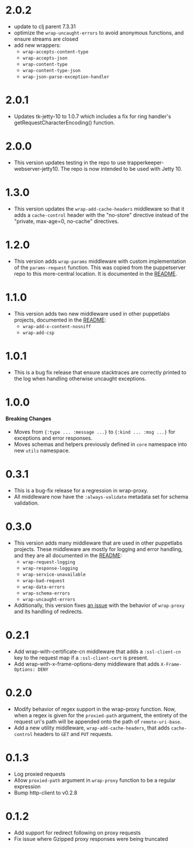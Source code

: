 # 2.0.2
* update to clj parent 7.3.31
* optimize the `wrap-uncaught-errors` to avoid anonymous functions, and ensure streams are closed
* add new wrappers: 
  * `wrap-accepts-content-type`
  * `wrap-accepts-json`
  * `wrap-content-type`
  * `wrap-content-type-json`
  * `wrap-json-parse-exception-handler`

# 2.0.1
* Updates tk-jetty-10 to 1.0.7 which includes a fix for ring handler's getRequestCharacterEncoding() function.

# 2.0.0

* This version updates testing in the repo to use trapperkeeper-webserver-jetty10. The repo
  is now intended to be used with Jetty 10.

# 1.3.0
* This version updates the `wrap-add-cache-headers` middleware so that
  it adds a `cache-control` header with the "no-store" directive instead of
  the "private, max-age=0, no-cache" directives.

# 1.2.0
* This version adds `wrap-params` middleware with custom implementation of the
  `params-request` function. This was copied from the puppetserver repo to this
  more-central location. It is documented in the [README](./README.md).

# 1.1.0
* This version adds two new middleware used in other
  puppetlabs projects, documented in the [README](./README.md):
  * `wrap-add-x-content-nosniff`
  * `wrap-add-csp`

# 1.0.1
* This is a bug fix release that ensure stacktraces are correctly printed
  to the log when handling otherwise uncaught exceptions.

# 1.0.0
#### Breaking Changes
* Moves from `{:type ... :message ...}` to `{:kind ... :msg ...}` for
  exceptions and error responses.
* Moves schemas and helpers previously defined in `core` namespace into new `utils` namespace.

# 0.3.1
* This is a bug-fix release for a regression in wrap-proxy.
* All middleware now have the `:always-validate` metadata
  set for schema validation.

# 0.3.0
* This version adds many middleware that are used in other
  puppetlabs projects.  These middleware are mostly for logging
  and error handling, and they are all documented in the
  [README](./README.md):
  * `wrap-request-logging`
  * `wrap-response-logging`
  * `wrap-service-unavailable`
  * `wrap-bad-request`
  * `wrap-data-errors`
  * `wrap-schema-errors`
  * `wrap-uncaught-errors`
* Additionally, this version fixes
  [an issue](https://tickets.puppetlabs.com/browse/TK-228) with the
  behavior of `wrap-proxy` and its handling of redirects.

# 0.2.1
* Add wrap-with-certificate-cn middleware that adds a `:ssl-client-cn` key
  to the request map if a `:ssl-client-cert` is present.
* Add wrap-with-x-frame-options-deny middleware that adds `X-Frame-Options: DENY`

# 0.2.0
* Modify behavior of regex support in the wrap-proxy function.
  Now, when a regex is given for the `proxied-path` argument,
  the entirety of the request uri's path will be appended onto
  the path of `remote-uri-base`.
* Add a new utility middleware, `wrap-add-cache-headers`,
  that adds `cache-control` headers to `GET` and `PUT`
  requests.

# 0.1.3
* Log proxied requests
* Allow `proxied-path` argument in `wrap-proxy` function to
  be a regular expression
* Bump http-client to v0.2.8

# 0.1.2
* Add support for redirect following on proxy requests
* Fix issue where Gzipped proxy responses were being truncated

